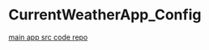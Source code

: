
# CurrentWeatherApp_Config
[main app src code repo](https://github.com/aakkiiff/CurrentWeatherApp)
